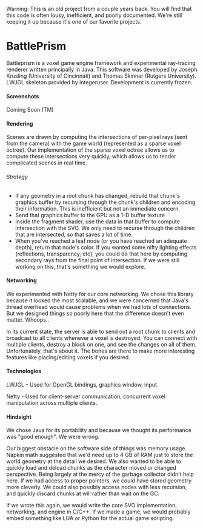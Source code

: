 Warning: This is an old project from a couple years back. You will find that this code is often lousy, inefficient, and poorly documented. We're still keeping it up because it's one of our favorite projects.
# BattlePrism
Battleprism is a voxel game engine framework and experimental ray-tracing renderer written principally in Java. This software was developed by Joseph Krusling (University of Cincinnati) and Thomas Skinner (Rutgers University). LWJGL skeleton provided by integeruser. Development is currently frozen.

#### Screenshots
Coming Soon (TM)

#### Rendering
Scenes are drawn by computing the intersections of per-pixel rays (sent from the camera) with the game world (represented as a sparse voxel octree). Our implementation of the sparse voxel octree allows us to compute these intersections very quickly, which allows us to render complicated scenes in real time.

###### Strategy
- If any geometry in a root chunk has changed, rebuild that chunk's graphics buffer by recursing through the chunk's children and encoding their information. This is inefficient but not an immediate concern.
- Send that graphics buffer to the GPU as a 1-D buffer texture
- Inside the fragment shader, use the data in that buffer to compute intersection with the SVO. We only need to recurse through the children that are intersected, so that saves a lot of time.
- When you've reached a leaf node (or you have reached an adequate depth), return that node's color. If you wanted some nifty lighting effects (reflections, transparency, etc), you could do that here by computing secondary rays from the final point of intersection. If we were still working on this, that's something we would explore.

#### Networking
We experimented with Netty for our core networking. We chose this library because it looked the most scalable, and we were concerned that Java's thread overhead would cause problems when we had lots of connections. But we designed things so poorly here that the difference doesn't even matter. Whoops..

In its current state, the server is able to send out a root chunk to clients and broadcast to all clients whenever a voxel is destroyed. You can connect with multiple clients, destroy a block on one, and see the changes on all of them. Unfortunately, that's about it. The bones are there to make more interesting features like placing/editing voxels if you desired.

#### Technologies
LWJGL - Used for OpenGL bindings, graphics window, input.

Netty - Used for client-server communication, concurrent voxel manipulation across multiple clients.

#### Hindsight
We chose Java for its portability and because we thought its performance was "good enough". We were wrong.

Our biggest obstacle on the software side of things was memory usage. Napkin math suggested that we'd need up to 4 GB of RAM just to store the world geometry at the detail we desired. We also wanted to be able to quickly load and deload chunks as the character moved or changed perspective. Being largely at the mercy of the garbage collector didn't help here. If we had access to proper pointers, we could have stored geometry more cleverly. We could also possibly access nodes with less recursion, and quickly discard chunks at will rather than wait on the GC.

If we wrote this again, we would write the core SVO implementation, networking, and engine in C/C++. If we made a game, we would probably embed something like LUA or Python for the actual game scripting.

